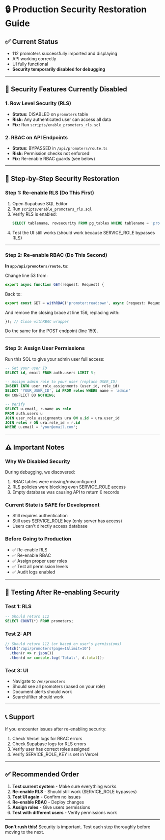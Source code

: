 # 🔒 Production Security Restoration Guide

## ✅ Current Status

- 112 promoters successfully imported and displaying
- API working correctly
- UI fully functional
- **Security temporarily disabled for debugging**

---

## 🚨 Security Features Currently Disabled

### 1. Row Level Security (RLS)

- **Status:** DISABLED on `promoters` table
- **Risk:** Any authenticated user can access all data
- **Fix:** Run `scripts/enable_promoters_rls.sql`

### 2. RBAC on API Endpoints

- **Status:** BYPASSED in `/api/promoters/route.ts`
- **Risk:** Permission checks not enforced
- **Fix:** Re-enable RBAC guards (see below)

---

## 🔧 Step-by-Step Security Restoration

### Step 1: Re-enable RLS (Do This First)

1. Open Supabase SQL Editor
2. Run `scripts/enable_promoters_rls.sql`
3. Verify RLS is enabled:
   ```sql
   SELECT tablename, rowsecurity FROM pg_tables WHERE tablename = 'promoters';
   ```
4. Test the UI still works (should work because SERVICE_ROLE bypasses RLS)

---

### Step 2: Re-enable RBAC (Do This Second)

**In `app/api/promoters/route.ts`:**

Change line 53 from:

```typescript
export async function GET(request: Request) {
```

Back to:

```typescript
export const GET = withRBAC('promoter:read:own', async (request: Request) => {
```

And remove the closing brace at line 156, replacing with:

```typescript
}); // Close withRBAC wrapper
```

Do the same for the POST endpoint (line 159).

---

### Step 3: Assign User Permissions

Run this SQL to give your admin user full access:

```sql
-- Get your user ID
SELECT id, email FROM auth.users LIMIT 5;

-- Assign admin role to your user (replace USER_ID)
INSERT INTO user_role_assignments (user_id, role_id)
SELECT 'YOUR_USER_ID', id FROM roles WHERE name = 'admin'
ON CONFLICT DO NOTHING;

-- Verify
SELECT u.email, r.name as role
FROM auth.users u
JOIN user_role_assignments ura ON u.id = ura.user_id
JOIN roles r ON ura.role_id = r.id
WHERE u.email = 'your@email.com';
```

---

## ⚠️ Important Notes

### Why We Disabled Security

During debugging, we discovered:

1. RBAC tables were missing/misconfigured
2. RLS policies were blocking even SERVICE_ROLE access
3. Empty database was causing API to return 0 records

### Current State is SAFE for Development

- Still requires authentication
- Still uses SERVICE_ROLE key (only server has access)
- Users can't directly access database

### Before Going to Production

- ✅ Re-enable RLS
- ✅ Re-enable RBAC
- ✅ Assign proper user roles
- ✅ Test all permission levels
- ✅ Audit logs enabled

---

## 🧪 Testing After Re-enabling Security

### Test 1: RLS

```sql
-- Should return 112
SELECT COUNT(*) FROM promoters;
```

### Test 2: API

```javascript
// Should return 112 (or based on user's permissions)
fetch('/api/promoters?page=1&limit=10')
  .then(r => r.json())
  .then(d => console.log('Total:', d.total));
```

### Test 3: UI

- Navigate to `/en/promoters`
- Should see all promoters (based on your role)
- Document alerts should work
- Search/filter should work

---

## 📞 Support

If you encounter issues after re-enabling security:

1. Check Vercel logs for RBAC errors
2. Check Supabase logs for RLS errors
3. Verify user has correct roles assigned
4. Verify SERVICE_ROLE_KEY is set in Vercel

---

## ✅ Recommended Order

1. **Test current system** - Make sure everything works
2. **Re-enable RLS** - Should still work (SERVICE_ROLE bypasses)
3. **Test UI again** - Confirm no issues
4. **Re-enable RBAC** - Deploy changes
5. **Assign roles** - Give users permissions
6. **Test with different users** - Verify permissions work

---

**Don't rush this!** Security is important. Test each step thoroughly before moving to the next.
